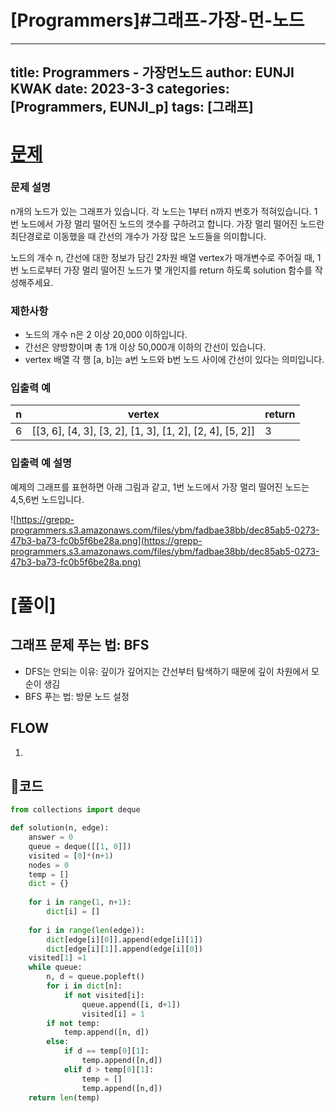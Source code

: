 # [Programmers]#그래프-가장-먼-노드

---
title: Programmers - 가장먼노드
author: EUNJI KWAK
date: 2023-3-3
categories: [Programmers, EUNJI_p]
tags: [그래프]
---

# [문제]([https://school.programmers.co.kr/learn/courses/30/lessons/49189](https://school.programmers.co.kr/learn/courses/30/lessons/49189))

### **문제 설명**

n개의 노드가 있는 그래프가 있습니다. 각 노드는 1부터 n까지 번호가 적혀있습니다. 1번 노드에서 가장 멀리 떨어진 노드의 갯수를 구하려고 합니다. 가장 멀리 떨어진 노드란 최단경로로 이동했을 때 간선의 개수가 가장 많은 노드들을 의미합니다.

노드의 개수 n, 간선에 대한 정보가 담긴 2차원 배열 vertex가 매개변수로 주어질 때, 1번 노드로부터 가장 멀리 떨어진 노드가 몇 개인지를 return 하도록 solution 함수를 작성해주세요.

### 제한사항

- 노드의 개수 n은 2 이상 20,000 이하입니다.
- 간선은 양방향이며 총 1개 이상 50,000개 이하의 간선이 있습니다.
- vertex 배열 각 행 [a, b]는 a번 노드와 b번 노드 사이에 간선이 있다는 의미입니다.

### 입출력 예

| n | vertex | return |
| --- | --- | --- |
| 6 | [[3, 6], [4, 3], [3, 2], [1, 3], [1, 2], [2, 4], [5, 2]] | 3 |

### 입출력 예 설명

예제의 그래프를 표현하면 아래 그림과 같고, 1번 노드에서 가장 멀리 떨어진 노드는 4,5,6번 노드입니다.

![https://grepp-programmers.s3.amazonaws.com/files/ybm/fadbae38bb/dec85ab5-0273-47b3-ba73-fc0b5f6be28a.png](https://grepp-programmers.s3.amazonaws.com/files/ybm/fadbae38bb/dec85ab5-0273-47b3-ba73-fc0b5f6be28a.png)

# [풀이]

## 그래프 문제 푸는 법: BFS

- DFS는 안되는 이유: 깊이가 깊어지는 간선부터 탐색하기 때문에 깊이 차원에서 모순이 생김
- BFS 푸는 법: 방문 노드 설정

## FLOW

1. 

## 📌코드

```python
from collections import deque

def solution(n, edge):
    answer = 0
    queue = deque([[1, 0]])
    visited = [0]*(n+1)
    nodes = 0
    temp = []
    dict = {}
    
    for i in range(1, n+1):
        dict[i] = []
        
    for i in range(len(edge)):
        dict[edge[i][0]].append(edge[i][1])
        dict[edge[i][1]].append(edge[i][0])
    visited[1] =1
    while queue:
        n, d = queue.popleft()
        for i in dict[n]:
            if not visited[i]:
                queue.append([i, d+1])
                visited[i] = 1
        if not temp:
            temp.append([n, d])
        else:
            if d == temp[0][1]:
                temp.append([n,d])
            elif d > temp[0][1]:
                temp = []
                temp.append([n,d])        
    return len(temp)
```